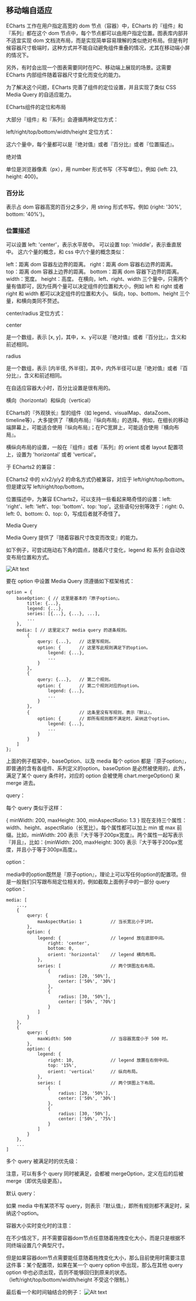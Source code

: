 ## 移动端自适应
ECharts 工作在用户指定高宽的 dom 节点（容器）中，ECharts 的『组件』和『系列』都在这个 dom 节点中，每个节点都可以由用户指定位置。图表库内部并不适宜实现 dom 文档流布局，而是实现简单容易理解的类似绝对布局。但是有时候容器尺寸极端时，这种方式并不能自动避免组件重叠的情况，尤其在移动端小屏的情况下。

另外，有时会出现一个图表需要同时在PC、移动端上展现的场景。这需要ECharts 内部组件随着容器尺寸变化而变化的能力。

为了解决这个问题，ECharts 完善了组件的定位设置，并且实现了类似 CSS Media Query 的自适应能力。



ECharts组件的定位和布局

大部分『组件』和『系列』会遵循两种定位方式：


left/right/top/bottom/width/height 定位方式：

这六个量中，每个量都可以是『绝对值』或者『百分比』或者『位置描述』。

绝对值

单位是浏览器像素（px），用 number 形式书写（不写单位）。例如 {left: 23, height: 400}。

### 百分比

表示占 dom 容器高宽的百分之多少，用 string 形式书写。例如 {right: '30%', bottom: '40%'}。

### 位置描述

可以设置 left: 'center'，表示水平居中。
可以设置 top: 'middle'，表示垂直居中。
这六个量的概念，和 css 中六个量的概念类似：

left：距离 dom 容器左边界的距离。
right：距离 dom 容器右边界的距离。
top：距离 dom 容器上边界的距离。
bottom：距离 dom 容器下边界的距离。
width：宽度。
height：高度。
在横向，left、right、width 三个量中，只需两个量有值即可，因为任两个量可以决定组件的位置和大小，例如 left 和 right 或者 right 和 width 都可以决定组件的位置和大小。 纵向，top、bottom、height 三个量，和横向类同不赘述。


center/radius 定位方式：

center

是一个数组，表示 [x, y]，其中，x、y可以是『绝对值』或者『百分比』，含义和前述相同。

radius

是一个数组，表示 [内半径, 外半径]，其中，内外半径可以是『绝对值』或者『百分比』，含义和前述相同。

在自适应容器大小时，百分比设置是很有用的。


横向（horizontal）和纵向（vertical）

ECharts的『外观狭长』型的组件（如 legend、visualMap、dataZoom、timeline等），大多提供了『横向布局』『纵向布局』的选择。例如，在细长的移动端屏幕上，可能适合使用『纵向布局』；在PC宽屏上，可能适合使用『横向布局』。

横纵向布局的设置，一般在『组件』或者『系列』的 orient 或者 layout 配置项上，设置为 'horizontal' 或者 'vertical'。


于 ECharts2 的兼容：

ECharts2 中的 x/x2/y/y2 的命名方式仍被兼容，对应于 left/right/top/bottom。但是建议写 left/right/top/bottom。

位置描述中，为兼容 ECharts2，可以支持一些看起来略奇怪的设置：left: 'right'、left: 'left'、top: 'bottom'、top: 'top'。这些语句分别等效于：right: 0、left: 0、bottom: 0、top: 0，写成后者就不奇怪了。



Media Query

Media Query 提供了『随着容器尺寸改变而改变』的能力。

如下例子，可尝试拖动右下角的圆点，随着尺寸变化，legend 和 系列 会自动改变布局位置和方式。

![Alt text](images/6-1.png)


要在 option 中设置 Media Query 须遵循如下框架格式：

```
option = {
    baseOption: { // 这里是基本的『原子option』。
        title: {...},
        legend: {...},
        series: [{...}, {...}, ...],
        ...
    },
    media: [ // 这里定义了 media query 的逐条规则。
        {
            query: {...},   // 这里写规则。
            option: {       // 这里写此规则满足下的option。
                legend: {...},
                ...
            }
        },
        {
            query: {...},   // 第二个规则。
            option: {       // 第二个规则对应的option。
                legend: {...},
                ...
            }
        },
        {                   // 这条里没有写规则，表示『默认』，
            option: {       // 即所有规则都不满足时，采纳这个option。
                legend: {...},
                ...
            }
        }
    ]
};

```

上面的例子框架中，baseOption、以及 media 每个 option 都是『原子option』，即普通的含有各组件、系列定义的option。baseOption 是必然被使用的，此外，满足了某个 query 条件时，对应的 option 会被使用 chart.mergeOption() 来 merge 进去。

query：

每个 query 类似于这样：

{
    minWidth: 200,
    maxHeight: 300,
    minAspectRatio: 1.3
}
现在支持三个属性：width、height、aspectRatio（长宽比）。每个属性都可以加上 min 或 max 前缀。比如，minWidth: 200 表示『大于等于200px宽度』。两个属性一起写表示『并且』，比如：{minWidth: 200, maxHeight: 300} 表示『大于等于200px宽度，并且小于等于300px高度』。

option：

media中的option既然是『原子option』，理论上可以写任何option的配置项。但是一般我们只写跟布局定位相关的，例如截取上面例子中的一部分 query option：

```
media: [
    ...,
    {
        query: {
            maxAspectRatio: 1           // 当长宽比小于1时。
        },
        option: {
            legend: {                   // legend 放在底部中间。
                right: 'center',
                bottom: 0,
                orient: 'horizontal'    // legend 横向布局。
            },
            series: [                   // 两个饼图左右布局。
                {
                    radius: [20, '50%'],
                    center: ['50%', '30%']
                },
                {
                    radius: [30, '50%'],
                    center: ['50%', '70%']
                }
            ]
        }
    },
    {
        query: {
            maxWidth: 500               // 当容器宽度小于 500 时。
        },
        option: {
            legend: {
                right: 10,              // legend 放置在右侧中间。
                top: '15%',
                orient: 'vertical'      // 纵向布局。
            },
            series: [                   // 两个饼图上下布局。
                {
                    radius: [20, '50%'],
                    center: ['50%', '30%']
                },
                {
                    radius: [30, '50%'],
                    center: ['50%', '75%']
                }
            ]
        }
    },
    ...
]

```

多个 query 被满足时的优先级：

注意，可以有多个 query 同时被满足，会都被 mergeOption，定义在后的后被 merge（即优先级更高）。

默认 query：

如果 media 中有某项不写 query，则表示『默认值』，即所有规则都不满足时，采纳这个option。

容器大小实时变化时的注意：

在不少情况下，并不需要容器dom节点任意随着拖拽变化大小，而是只是根据不同终端设置几个典型尺寸。

但是如果容器dom节点需要能任意随着拖拽变化大小，那么目前使用时需要注意这件事：某个配置项，如果在某一个 query option 中出现，那么在其他 query option 中也必须出现，否则不能够回归到原来的状态。（left/right/top/bottom/width/height 不受这个限制。）


最后看一个和时间轴结合的例子：
![Alt text](images/6-2.png)